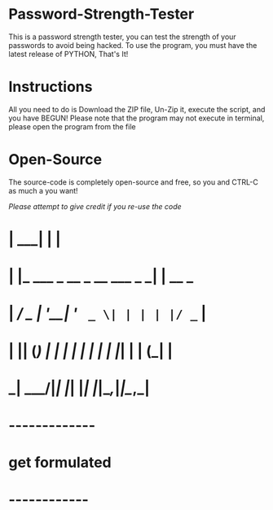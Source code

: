 # Password-Strength-Tester
This is a password strength tester, you can test the strength of your passwords to avoid being hacked.
To use the program, you must have the latest release of PYTHON, That's It!




# Instructions
All you need to do is Download the ZIP file, Un-Zip it, execute the script, and you have BEGUN!
Please note that the program may not execute in terminal, please open the program from the file
# Open-Source
The source-code is completely open-source and free, so you and CTRL-C as much a you want!

*Please attempt to give credit if you re-use the code*


#
# |  ___|                       | |      
# | |_ ___  _ __ _ __ ___  _   _| | __ _ 
# |  _/ _ \| '__| '_ ` _ \| | | | |/ _` |
# | || (_) | |  | | | | | | |_| | | (_| |
# \_| \___/|_|  |_| |_| |_|\__,_|_|\__,_|
#             -------------
#             get formulated
#              ------------
